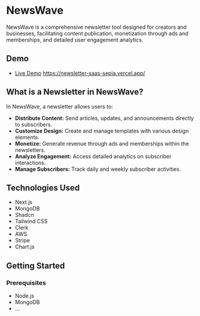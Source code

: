 # NewsWave

NewsWave is a comprehensive newsletter tool designed for creators and businesses, facilitating content publication, monetization through ads and memberships, and detailed user engagement analytics.

## Demo

- [Live Demo](#) https://newsletter-saas-sepia.vercel.app/


## What is a Newsletter in NewsWave?

In NewsWave, a newsletter allows users to:
- **Distribute Content:** Send articles, updates, and announcements directly to subscribers.
- **Customize Design:** Create and manage templates with various design elements.
- **Monetize:** Generate revenue through ads and memberships within the newsletters.
- **Analyze Engagement:** Access detailed analytics on subscriber interactions.
- **Manage Subscribers:** Track daily and weekly subscriber activities.

## Technologies Used

- Next.js
- MongoDB
- Shadcn
- Tailwind CSS
- Clerk
- AWS
- Stripe
- Chart.js

## Getting Started

### Prerequisites

- Node.js 
- MongoDB 
- ...
